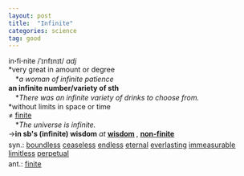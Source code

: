 ```yaml
---
layout: post
title:  "Infinite"
categories: science
tag: good
---
```

<DIV style="MARGIN: 0px 0px 5px">in<B>·</B>fi<B>·</B>nite /ˈɪnfɪnɪt/ <I>adj</I> <BR>*very great in amount or degree<BR>　*<I>a woman of infinite patience</I><BR><B>an infinite number/variety of sth</B><BR>　*<I>There was an infinite variety of drinks to choose from.</I><BR>*without limits in space or time<BR>≠ <A href="{{ site.baseurl }}/finite"><U>finite</U></A><BR>　*<I>The universe is infinite.</I><BR>→<B>in sb's (infinite) wisdom</B> <I>at</I> <B><A href="{{ site.baseurl }}/wisdom"><U>wisdom</U></A> </B>, <B><A href="{{ site.baseurl }}/non-finite"><U>non-finite</U></A></B></DIV>
<DIV style="MARGIN: 0px 0px 5px">
<DIV style="MARGIN: 4px 0px">syn.: <A href="{{ site.baseurl }}/boundless"><U>boundless</U></A> <A href="{{ site.baseurl }}/ceaseless"><U>ceaseless</U></A> <A href="{{ site.baseurl }}/endless"><U>endless</U></A> <A href="{{ site.baseurl }}/eternal"><U>eternal</U></A> <A href="{{ site.baseurl }}/everlasting"><U>everlasting</U></A> <A href="{{ site.baseurl }}/immeasurable"><U>immeasurable</U></A> <A href="{{ site.baseurl }}/limitless"><U>limitless</U></A> <A href="{{ site.baseurl }}/perpetual"><U>perpetual</U></A></DIV>
<DIV style="MARGIN: 4px 0px">ant.: <A href="{{ site.baseurl }}/finite"><U>finite</U></A></DIV></DIV>
